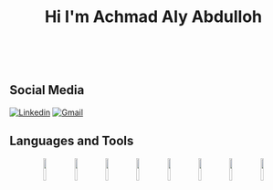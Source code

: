 <h1 align="center">Hi I'm Achmad Aly Abdulloh</h1>
<br><br><br>

## Social Media
[![Linkedin](https://img.shields.io/badge/-LinkedIn-blue?style=plastic&logo=Linkedin&logoColor=white)](https://www.linkedin.com/in/achmad-aly-abdulloh-975035221/)
[![Gmail](https://img.shields.io/badge/-Gmail-c14438?style=plastic&labelColor=fff&logo=Gmail&logoColor=c4302b)](mailto:achmadalyabdulloh@gmail.com)

## Languages and Tools

<p align="center">
<img width="10%" src="https://www.vectorlogo.zone/logos/php/php-ar21.svg">
<img width="10%" src="https://www.vectorlogo.zone/logos/laravel/laravel-ar21.svg">
<img width="10%" src="https://www.vectorlogo.zone/logos/python/python-ar21.svg">
<img width="10%" src="https://www.vectorlogo.zone/logos/java/java-ar21.svg">
<!-- <img width="10%" src="https://www.vectorlogo.zone/logos/flutterio/flutterio-ar21.svg">
<img width="10%" src="https://www.vectorlogo.zone/logos/android/android-ar21.svg"> -->
<img width="10%" src="https://www.vectorlogo.zone/logos/javascript/javascript-ar21.svg">
<img width="10%" src="https://www.vectorlogo.zone/logos/angular/angular-ar21.svg">
<img width="10%" src="https://www.vectorlogo.zone/logos/mysql/mysql-ar21.svg">
<img width="10%" src="https://www.vectorlogo.zone/logos/git-scm/git-scm-ar21.svg">
</p>
